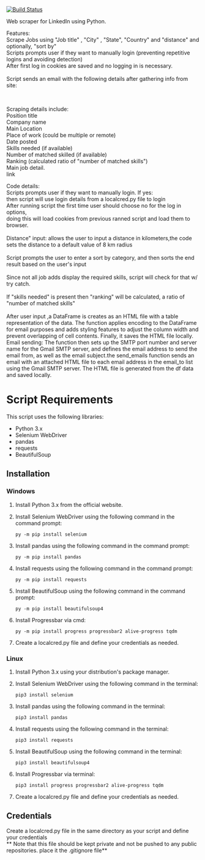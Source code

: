 [![Build Status](https://travis-ci.org/jgutierrezCSU/WebScrapperPython.svg?branch=master)](https://travis-ci.org/jgutierrezCSU/WebScrapperPython)

Web scraper for LinkedIn using Python.

Features: <br>
Scrape Jobs using "Job title" , "City" , "State", "Country" and "distance" and optionally, "sort by"<br>
Scripts prompts user if they want to manually login (preventing repetitive logins and avoiding detection) <br>
After first log in cookies are saved and no logging in is necessary. <br>  
Script sends an email with the following details after gathering info from site:<br>

<br>

Scraping details include: <br>
Position title <br>
Company name <br>
Main Location <br>
Place of work (could be multiple or remote) <br>
Date posted <br>
Skills needed (if available) <br>
Number of matched skilled (if available) <br>
Ranking (calculated ratio of "number of matched skills") <br>
Main job detail. <br>
link <br>

Code details: <br>
Scripts prompts user if they want to manually login. If yes: <br>
then script will use login details from a localcred.py file to login <br>
After running script the first time user should choose no for the log in options, <br>
doing this will load cookies from previous ranned script and load them to browser. <br>
<br>
Distance" input: allows the user to input a distance in kilometers,the code sets the distance to a default value of 8 km radius<br>
<br>
Script prompts the user to enter a sort by category, and then sorts the end result based on the user's input<br>
<br>
Since not all job adds display the required skills, script will check for that w/ try catch. <br>
<br>
If "skills needed" is present then "ranking" will be calculated, a ratio of "number of matched skills"<br>
<br>
After user input ,a DataFrame is creates as an HTML file with a table representation of the data. The function applies encoding to the DataFrame for email purposes and adds styling features to adjust the column width and prevent overlapping of cell contents. Finally, it saves the HTML file locally.
<br>
Email sending: The function then sets up the SMTP port number and server name for the Gmail SMTP server, and defines the email address to send the email from, as well as the email subject.the send_emails function sends an email with an attached HTML file to each email address in the email_to list using the Gmail SMTP server. The HTML file is generated from the df data and saved locally.<br>

# Script Requirements

This script uses the following libraries:

- Python 3.x
- Selenium WebDriver
- pandas
- requests
- BeautifulSoup

## Installation

### Windows 

1. Install Python 3.x from the official website.
2. Install Selenium WebDriver using the following command in the command prompt:

    ```
    py -m pip install selenium
    ```

3. Install pandas using the following command in the command prompt:

    ```
    py -m pip install pandas
    ```

4. Install requests using the following command in the command prompt:

    ```
    py -m pip install requests
    ```

5. Install BeautifulSoup using the following command in the command prompt:

    ```
    py -m pip install beautifulsoup4
    ```
6. Install Progressbar via cmd:

    ```
    py -m pip install progress progressbar2 alive-progress tqdm

7. Create a localcred.py file and define your credentials as needed.

### Linux

1. Install Python 3.x using your distribution's package manager.
2. Install Selenium WebDriver using the following command in the terminal:

    ```
    pip3 install selenium
    ```

3. Install pandas using the following command in the terminal:

    ```
    pip3 install pandas
    ```

4. Install requests using the following command in the terminal:

    ```
    pip3 install requests
    ```

5. Install BeautifulSoup using the following command in the terminal:

    ```
    pip3 install beautifulsoup4
    ```
6. Install Progressbar via terminal:

    ```
    pip3 install progress progressbar2 alive-progress tqdm
    ```
7. Create a localcred.py file and define your credentials as needed.

## Credentials

Create a localcred.py file in the same directory as your script and define your credentials
<br>
** Note that this file should be kept private and not be pushed to any public repositories.
place it the .gitignore file**



